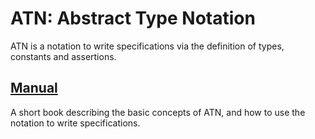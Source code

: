 # ATN: Abstract Type Notation

ATN is a notation to write specifications via the definition of types, constants and assertions.

## [Manual](./Manual)

A short book describing the basic concepts of ATN, and how to use the notation to write specifications.
